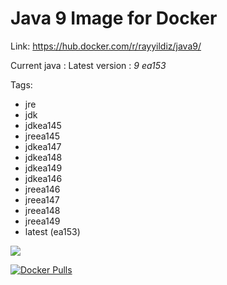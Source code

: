 Java 9 Image for Docker
===

Link: https://hub.docker.com/r/rayyildiz/java9/

Current java : Latest version : *9 ea153*

Tags:
* jre
* jdk
* jdkea145
* jreea145
* jdkea147
* jdkea148
* jdkea149
* jdkea146
* jreea146
* jreea147
* jreea148
* jreea149
* latest (ea153)

[![](https://images.microbadger.com/badges/image/rayyildiz/java9.svg)](https://microbadger.com/images/rayyildiz/java9 "Get your own image badge on microbadger.com")


[![Docker Pulls](https://img.shields.io/docker/pulls/rayyildiz/java9.svg)](https://hub.docker.com/r/rayyildiz/java9/)
